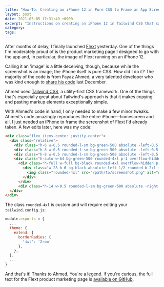 ```yaml
---
title: "How-To: Creating an iPhone 12 in Pure CSS to Frame an App Screenshot"
layout: post
date: 2021-05-05 17:31:49 +0900
excerpt: "Instructions on creating an iPhone 12 in Tailwind CSS that can be used in product marketing."
category: 
tags: 
---
```


After months of delay, I finally launched [Flext][] yesterday. One of the
things I'm moderately proud of is the product marketing page I designed to go
with the app and, in particular, the image of Flext running on an iPhone 12.

Calling it an 'image' is a little deceiving, though, because while the
screenshot is an image, the iPhone itself is pure CSS. How did I do it? The
majority of the code is from Fayaz Ahmed, a very talented developer who was
kind enough to [share his code][original] last December.

Ahmed used [Tailwind CSS][tw], a utility-first CSS framework. One of the things
that's especially great about Tailwind's approach is that it makes copying and
pasting markup elements exceptionally simple.

With Ahmed's code in hand, I only needed to make a few minor tweaks. Ahmed's
code amazingly reproduces the entire iPhone—homescreen and all. I just needed
an iPhone to frame the screenshot of Flext I'd already taken. A few edits
later, here was my code:

```html
<div class="flex items-center justify-center">
  <div class="relative">
    <div class="h-6 w-0.5 rounded-l-sm bg-green-500 absolute -left-0.5 top-16"></div>
    <div class="h-8 w-0.5 rounded-l-sm bg-green-500 absolute -left-0.5 top-28"></div>
    <div class="h-8 w-0.5 rounded-l-sm bg-green-500 absolute -left-0.5 top-40"></div>
    <div class="h-auto w-64 bg-green-500 rounded-4xl p-1 overflow-hidden">
      <div class="h-full w-full bg-black rounded-4xl overflow-hidden p-2 relative">
        <div class="w-28 h-6 bg-black absolute left-1/2 rounded-b-2xl transform -translate-x-1/2"></div>
          <img class="rounded-4xl" src="/path/to/screenshot.png" alt="App Screenshot" title="Your App"/>
        </div>
      </div>
      <div class="h-14 w-0.5 rounded-l-sm bg-green-500 absolute -right-0.5 top-32"></div>
  </div>
</div>
```

The class `rounded-4xl` is custom and will require editing your
`tailwind.config.js`:

```js
module.exports = {
  ...
  theme: {
    extend: {
      borderRadius: {
        '4xl': '2rem'
      },
    },
  },
  ...
}
```

And that's it! Thanks to Ahmed. You're a legend. If you're curious, the full text
for the Flext product marketing page is [available on GitHub][repo].

[Flext]: https://apps.inqk.net/flext/ "The product page for Flext"

[original]: https://dev.to/fayaz/got-bored-and-made-iphone-12-with-tailwindcss-l4p "Read 'Got bored and made iPhone 12 with Tailwindcss'"

[tw]: https://tailwindcss.com "The Tailwind CSS website"

[repo]: https://github.com/pyrmont/apps.inqk.net "The repository for apps.inqk.net on GitHub"
